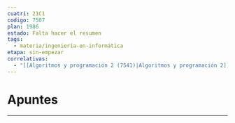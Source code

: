 ```yaml
---
cuatri: 21C1
codigo: 7507
plan: 1986
estado: Falta hacer el resumen
tags:
  - materia/ingeniería-en-informática
etapa: sin-empezar
correlativas:
  - "[[Algoritmos y programación 2 (7541)|Algoritmos y programación 2]]"
---
```

# Apuntes 
---
